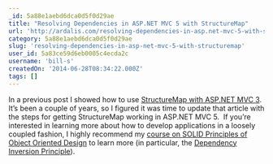 ```yaml
---
_id: 5a88e1aebd6dca0d5f0d29ae
title: "Resolving Dependencies in ASP.NET MVC 5 with StructureMap"
url: 'http://ardalis.com/resolving-dependencies-in-asp.net-mvc-5-with-structuremap'
category: 5a88e1aebd6dca0d5f0d29ae
slug: 'resolving-dependencies-in-asp-net-mvc-5-with-structuremap'
user_id: 5a83ce59d6eb0005c4ecda2c
username: 'bill-s'
createdOn: '2014-06-28T08:34:22.000Z'
tags: []
---
```


In a previous post I showed how to use <a href="http://ardalis.com/How-Do-I-Use-StructureMap-with-ASP.NET-MVC-3">StructureMap with ASP.NET MVC 3</a>.  It’s been a couple of years, so I figured it was time to update that article with the steps for getting StructureMap working in ASP.NET MVC 5.  If you’re interested in learning more about how to develop applications in a loosely coupled fashion, I highly recommend my <a href="http://www.pluralsight.com/training/Courses/TableOfContents/principles-oo-design">course on SOLID Principles of Object Oriented Design</a> to learn more (in particular, the <a href="http://deviq.com/dependency-inversion-principle">Dependency Inversion Principle</a>).
